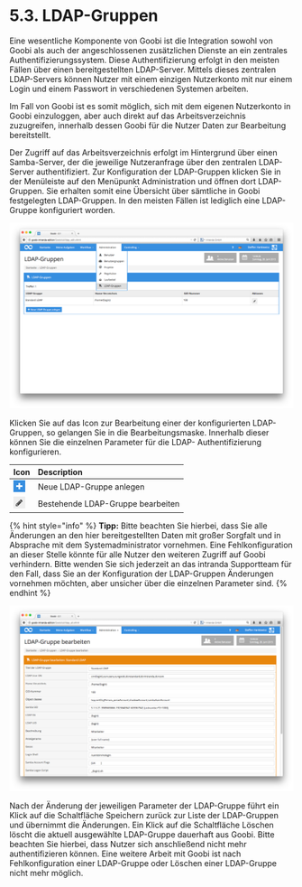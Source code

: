 # 5.3. LDAP-Gruppen

Eine wesentliche Komponente von Goobi ist die Integration sowohl von Goobi als auch der angeschlossenen zusätzlichen Dienste an ein zentrales Authentifizierungssystem. Diese Authentifizierung erfolgt in den meisten Fällen über einen bereitgestellten LDAP-Server. Mittels dieses zentralen LDAP-Servers können Nutzer mit einem einzigen Nutzerkonto mit nur einem Login und einem Passwort in verschiedenen Systemen arbeiten.

Im Fall von Goobi ist es somit möglich, sich mit dem eigenen Nutzerkonto in Goobi einzuloggen, aber auch direkt auf das Arbeitsverzeichnis zuzugreifen, innerhalb dessen Goobi für die Nutzer Daten zur Bearbeitung bereitstellt.

Der Zugriff auf das Arbeitsverzeichnis erfolgt im Hintergrund über einen Samba-Server, der die jeweilige Nutzeranfrage über den zentralen LDAP-Server authentifiziert. Zur Konfiguration der LDAP-Gruppen klicken Sie in der Menüleiste auf den Menüpunkt Administration und öffnen dort LDAP-Gruppen. Sie erhalten somit eine Übersicht über sämtliche in Goobi festgelegten LDAP-Gruppen. In den meisten Fällen ist lediglich eine LDAP-Gruppe konfiguriert worden.

![Liste der konfigurierten LDAP-Gruppen](../.gitbook/assets/060-d.png)

Klicken Sie auf das Icon zur Bearbeitung einer der konfigurierten LDAP-Gruppen, so gelangen Sie in die Bearbeitungsmaske. Innerhalb dieser können Sie die einzelnen Parameter für die LDAP- Authentifizierung konfigurieren.

| Icon | Description |
| :--- | :--- |
| ![ruleset\_02.png](../.gitbook/assets/ruleset_02.png) | Neue LDAP-Gruppe anlegen |
| ![ruleset\_01.png](../.gitbook/assets/ruleset_01.png) | Bestehende LDAP-Gruppe bearbeiten |

{% hint style="info" %}
**Tipp:** Bitte beachten Sie hierbei, dass Sie alle Änderungen an den hier bereitgestellten Daten mit großer Sorgfalt und in Absprache mit dem Systemadministrator vornehmen. Eine Fehlkonfiguration an dieser Stelle könnte für alle Nutzer den weiteren Zugriff auf Goobi verhindern. Bitte wenden Sie sich jederzeit an das intranda Supportteam für den Fall, dass Sie an der Konfiguration der LDAP-Gruppen Änderungen vornehmen möchten, aber unsicher über die einzelnen Parameter sind.
{% endhint %}

![Bearbeitungsmaske f&#xFC;r eine LDAP-Gruppe](../.gitbook/assets/061d.png)

Nach der Änderung der jeweiligen Parameter der LDAP-Gruppe führt ein Klick auf die Schaltfläche Speichern zurück zur Liste der LDAP-Gruppen und übernimmt die Änderungen. Ein Klick auf die Schaltfläche Löschen löscht die aktuell ausgewählte LDAP-Gruppe dauerhaft aus Goobi. Bitte beachten Sie hierbei, dass Nutzer sich anschließend nicht mehr authentifizieren können. Eine weitere Arbeit mit Goobi ist nach Fehlkonfiguration einer LDAP-Gruppe oder Löschen einer LDAP-Gruppe nicht mehr möglich.

